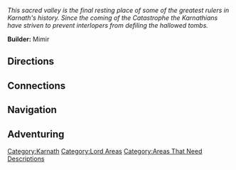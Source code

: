 *This sacred valley is the final resting place of some of the greatest
rulers in Karnath's history. Since the coming of the Catastrophe the
Karnathians have striven to prevent interlopers from defiling the
hallowed tombs.*

**Builder:** Mimir

## Directions

## Connections

## Navigation

## Adventuring

[Category:Karnath](Category:Karnath "wikilink") [Category:Lord
Areas](Category:Lord_Areas "wikilink") [Category:Areas That Need
Descriptions](Category:Areas_That_Need_Descriptions "wikilink")
